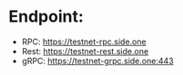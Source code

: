 
# Endpoint:
 - RPC: https://testnet-rpc.side.one
 - Rest: https://testnet-rest.side.one
 - gRPC: https://testnet-grpc.side.one:443
